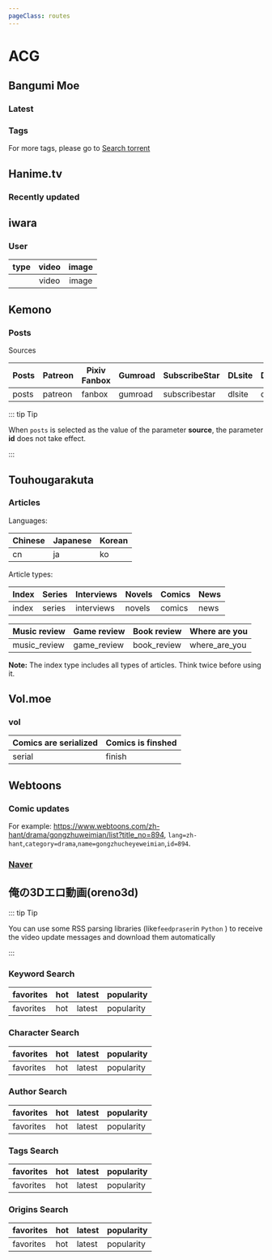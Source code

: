 ```yaml
---
pageClass: routes
---
```


# ACG

## Bangumi Moe

### Latest

<RouteEn author="nczitzk" example="/bangumi" path="/bangumi"/>

### Tags

<RouteEn author="nczitzk" example="/bangumi/chs/1080p" path="/bangumi/:tags?" :paramsDesc="['Tags, empty by default, multiple tags separated by `/`']">

For more tags, please go to [Search torrent](https://bangumi.moe/search/index)

</RouteEn>

## Hanime.tv

### Recently updated

<RouteEn author="EsuRt" example="/hanime/video" path="/hanime/video"/>

## iwara

### User

<RouteEn author="Fatpandac" example="/iwara/users/kelpie/video" path="/iwara/users/:username/:type?" :paramsDesc="['username, can find in userpage', 'video by default']" radar="1" rssbud="1">

| type | video | image |
| :--: | :---: | :---: |
|      | video | image |

</RouteEn>

## Kemono

### Posts

<RouteEn author="nczitzk" example="/kemono" path="/kemono/:source?/:id?" :paramsDesc="['Source, see below, Posts by default', 'User id, can be found in URL']">

Sources

| Posts | Patreon | Pixiv Fanbox | Gumroad | SubscribeStar | DLsite | Discord | Fantia |
| ----- | ------- | ------------ | ------- | ------------- | ------ | ------- | ------ |
| posts | patreon | fanbox       | gumroad | subscribestar | dlsite | discord | fantia |

::: tip Tip

When `posts` is selected as the value of the parameter **source**, the parameter **id** does not take effect.

:::

</RouteEn>

## Touhougarakuta

### Articles

<RouteEn author="ttyfly" path="/touhougarakuta/:language/:type" example="/touhougarakuta/ja/news" :paramsDesc="['language', 'article type']">

Languages:

| Chinese | Japanese | Korean |
| ---- | ---- | ---- |
|  cn  |  ja  |  ko  |

Article types:

|  Index   | Series | Interviews | Novels | Comics | News |
| -------- | ------ | ---------- | ------ | ------ | ---- |
|  index   | series | interviews | novels | comics | news |

| Music review | Game review | Book review  | Where are you |
| ------------ | ----------- | ------------ | ------------- |
| music_review | game_review | book_review  | where_are_you |

**Note:** The index type includes all types of articles. Think twice before using it.

</RouteEn>

## Vol.moe

### vol

<RouteEn author="CoderTonyChan" example="/vol/finish" path="/vol/:mode?" :paramsDesc="['mode type']">

| Comics are serialized | Comics is finshed |
| --------------------- | ----------------- |
| serial                | finish            |

</RouteEn>

## Webtoons

### Comic updates

<RouteEn author="machsix" path="/webtoons/:lang/:category/:name/:id" example="/webtoons/zh-hant/drama/gongzhuweimian/894" :paramsDesc="['Language','Category','Name','ID']"/>

For example: <https://www.webtoons.com/zh-hant/drama/gongzhuweimian/list?title_no=894>, `lang=zh-hant`,`category=drama`,`name=gongzhucheyeweimian`,`id=894`.

### [Naver](https://comic.naver.com)

<RouteEn author="zfanta" example="/webtoons/naver/651673" path="/webtoons/naver/:titleId" :paramsDesc="['titleId of naver webtoon']" />

## 俺の3Dエロ動画(oreno3d)

::: tip Tip

You can use some RSS parsing libraries (like`feedpraser`in `Python` ) to receive the video update messages and download them automatically

:::

### Keyword Search

<RouteEn author="xueli-sherryli" example="/oreno3d/search/bronya/latest" path="/oreno3d/search/:keyword/:sort?" :paramsDesc="['Search keyword', 'Sort method, see the table below, the default is latest']">

| favorites |  hot   | latest | popularity |
| --------- | ------ | ------ | ---------- |
| favorites |  hot   | latest | popularity |

</RouteEn>

### Character Search

<RouteEn author="xueli-sherryli" example="/oreno3d/characters/283/latest" path="/oreno3d/characters/:characterid/:sort?" :paramsDesc="['character id,can be found in the browser address bar' , 'Sort method, see the table below, the default is latest']">

| favorites |  hot   | latest | popularity |
| --------- | ------ | ------ | ---------- |
| favorites |  hot   | latest | popularity |

</RouteEn>

### Author Search

<RouteEn author="xueli-sherryli" example="/oreno3d/authors/3189/latest" path="/oreno3d/authors/:authorid/:sort?" :paramsDesc="['author id,can be found in the browser address bar' , 'Sort method, see the table below, the default is latest']">

| favorites |  hot   | latest | popularity |
| --------- | ------ | ------ | ---------- |
| favorites |  hot   | latest | popularity |

</RouteEn>

### Tags Search

<RouteEn tag="xueli-sherryli" example="/oreno3d/tags/177/latest" path="/oreno3d/tags/:tagid/:sort?" :paramsDesc="['tag id,can be found in the browser address bar' , 'Sort method, see the table below, the default is latest']">

| favorites |  hot   | latest | popularity |
| --------- | ------ | ------ | ---------- |
| favorites |  hot   | latest | popularity |

</RouteEn>

### Origins Search

<RouteEn origin="xueli-sherryli" example="/oreno3d/origins/3/latest" path="/oreno3d/origins/:originid/:sort?" :paramsDesc="['origin id,can be found in the browser address bar' , 'Sort method, see the table below, the default is latest']">

| favorites |  hot   | latest | popularity |
| --------- | ------ | ------ | ---------- |
| favorites |  hot   | latest | popularity |

</RouteEn>
